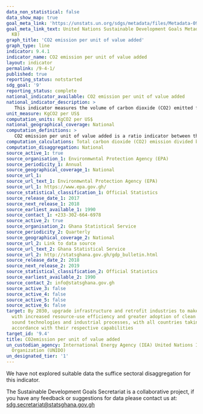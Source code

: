 ```yaml
---
data_non_statistical: false
data_show_map: true
goal_meta_link: 'https://unstats.un.org/sdgs/metadata/files/Metadata-09-04-01.pdf '
goal_meta_link_text: United Nations Sustainable Development Goals Metadata (PDF 516
  KB)
graph_title: 'CO2 emission per unit of value added'
graph_type: line
indicator: 9.4.1
indicator_name: CO2 emission per unit of value added
layout: indicator
permalink: /9-4-1/
published: true
reporting_status: notstarted
sdg_goal: '9'
reporting_status: complete
national_indicator_available: CO2 emission per unit of value added
national_indicator_description: >   
   This indicator measures the volume of carbon dioxide (CO2) emitted for every unit of value added from all production activities in the country
unit_measure: KgCO2 per US$
computation_units: KgCO2 per US$
national_geographical_coverage: National
computation_definitions: >
   CO2 emission per unit of value added is a ratio indicator between the carbon dioxide emission from fuel combustion and value added of associated economic activities.
computation_calculations: Total carbon dioxide (CO2) emission divided by real GDP 
computation_disaggregation: National
source_active_1: true
source_organisation_1: Environmwntal Protection Agency (EPA)
source_periodicity_1: Annual 
source_geographical_coverage_1: National
source_url_1: 
source_url_text_1: Environmwntal Protection Agency (EPA)
source_url_1: https://www.epa.gov.gh/
source_statistical_classification_1: Official Statistics
source_release_date_1: 2017
source_next_release_1: 2018
source_earliest_available_1: 1990
source_contact_1: +233-302-664-6978
source_active_2: true
source_organisation_2: Ghana Statistical Service 
source_periodicity_2: Quarterly 
source_geographical_coverage_2: National
source_url_2: Link to data source
source_url_text_2: Ghana Statistical Service
source_url_2: http://statsghana.gov.gh/gdp_bulletin.html
source_release_date_2: 2018
source_next_release_2: 2019
source_statistical_classification_2: Official Statistics
source_earliest_available_2: 1990
source_contact_2: info@statsghana.gov.gh
source_active_3: false
source_active_4: false
source_active_5: false
source_active_6: false
target: By 2030, upgrade infrastructure and retrofit industries to make them sustainable,
  with increased resource-use efficiency and greater adoption of clean and environmentally
  sound technologies and industrial processes, with all countries taking action in
  accordance with their respective capabilities
target_id: '9.4'
title: CO2emission per unit of value added
un_custodian_agency: International Energy Agency (IEA) United Nations Industrial Development
  Organization (UNIDO)
un_designated_tier: '1'
---
```

We have not explored suitable data the suffice sectoral disaggregation for this indicator.

The Sustainable Development Goals Secretariat is a collaborative project, if you have any feedback or suggestions for data please contact us at: sdg.secretariat@statsghana.gov.gh
